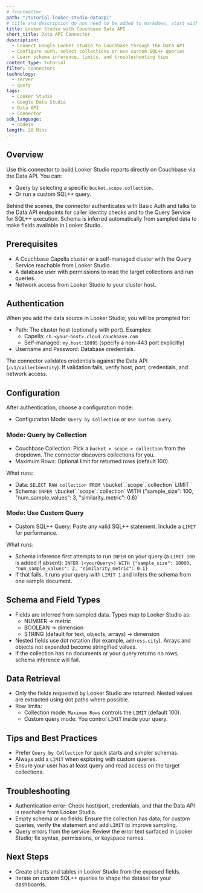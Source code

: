 ```yaml
---
# frontmatter
path: "/tutorial-looker-studio-dataapi"
# title and description do not need to be added to markdown, start with H2 (##)
title: Looker Studio with Couchbase Data API
short_title: Data API Connector
description:
  - Connect Google Looker Studio to Couchbase through the Data API
  - Configure auth, select collections or use custom SQL++ queries
  - Learn schema inference, limits, and troubleshooting tips
content_type: tutorial
filter: connectors
technology:
  - server
  - query
tags:
  - Looker Studio
  - Google Data Studio
  - Data API
  - Connector
sdk_language:
  - nodejs
length: 20 Mins
---
```


<!-- [abstract] -->

## Overview

Use this connector to build Looker Studio reports directly on Couchbase via the Data API. You can:

- Query by selecting a specific `bucket.scope.collection`.
- Or run a custom SQL++ query.

Behind the scenes, the connector authenticates with Basic Auth and talks to the Data API endpoints for caller identity checks and to the Query Service for SQL++ execution. Schema is inferred automatically from sampled data to make fields available in Looker Studio.

## Prerequisites

- A Couchbase Capella cluster or a self-managed cluster with the Query Service reachable from Looker Studio.
- A database user with permissions to read the target collections and run queries.
- Network access from Looker Studio to your cluster host.

## Authentication

When you add the data source in Looker Studio, you will be prompted for:

- Path: The cluster host (optionally with port). Examples:
  - Capella: `cb.<your-host>.cloud.couchbase.com`
  - Self-managed: `my.host:18095` (specify a non-443 port explicitly)
- Username and Password: Database credentials.

The connector validates credentials against the Data API (`/v1/callerIdentity`). If validation fails, verify host, port, credentials, and network access.

## Configuration

After authentication, choose a configuration mode:

- Configuration Mode: `Query by Collection` or `Use Custom Query`.

### Mode: Query by Collection

- Couchbase Collection: Pick a `bucket > scope > collection` from the dropdown. The connector discovers collections for you.
- Maximum Rows: Optional limit for returned rows (default 100).

What runs:

- Data: `SELECT RAW collection FROM \`bucket\`.\`scope\`.\`collection\` LIMIT <maxRows>`
- Schema: `INFER \`bucket\`.\`scope\`.\`collection\` WITH {"sample_size": 100, "num_sample_values": 3, "similarity_metric": 0.6}`

### Mode: Use Custom Query

- Custom SQL++ Query: Paste any valid SQL++ statement. Include a `LIMIT` for performance.

What runs:

- Schema inference first attempts to run `INFER` on your query (a `LIMIT 100` is added if absent): `INFER (<yourQuery>) WITH {"sample_size": 10000, "num_sample_values": 2, "similarity_metric": 0.1}`
- If that fails, it runs your query with `LIMIT 1` and infers the schema from one sample document.

## Schema and Field Types

- Fields are inferred from sampled data. Types map to Looker Studio as:
  - NUMBER → metric
  - BOOLEAN → dimension
  - STRING (default for text, objects, arrays) → dimension
- Nested fields use dot notation (for example, `address.city`). Arrays and objects not expanded become stringified values.
- If the collection has no documents or your query returns no rows, schema inference will fail.

## Data Retrieval

- Only the fields requested by Looker Studio are returned. Nested values are extracted using dot paths where possible.
- Row limits:
  - Collection mode: `Maximum Rows` controls the `LIMIT` (default 100).
  - Custom query mode: You control `LIMIT` inside your query.

## Tips and Best Practices

- Prefer `Query by Collection` for quick starts and simpler schemas.
- Always add a `LIMIT` when exploring with custom queries.
- Ensure your user has at least query and read access on the target collections.

## Troubleshooting

- Authentication error: Check host/port, credentials, and that the Data API is reachable from Looker Studio.
- Empty schema or no fields: Ensure the collection has data; for custom queries, verify the statement and add `LIMIT` to improve sampling.
- Query errors from the service: Review the error text surfaced in Looker Studio; fix syntax, permissions, or keyspace names.

## Next Steps

- Create charts and tables in Looker Studio from the exposed fields.
- Iterate on custom SQL++ queries to shape the dataset for your dashboards.


